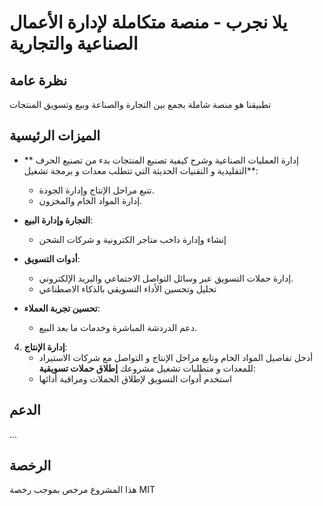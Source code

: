 # يلا نجرب - منصة متكاملة لإدارة الأعمال الصناعية والتجارية

## نظرة عامة
تطبيقنا هو منصة شاملة يجمع بين التجارة والصناعة وبيع وتسويق المنتجات

## الميزات الرئيسية
- ** إدارة العمليات الصناعية وشرح كيفية تصنيع المنتجات بدء من تصنيع الحرف التقليدية و التقنيات الحديثة التي تتطلب معدات و برمجة تشغيل**: 
  - تتبع مراحل الإنتاج وإدارة الجودة.
  - إدارة المواد الخام والمخزون.

- **التجارة وإدارة البيع**: 
  - إنشاء وإدارة داخب متاجر الكترونية و شركات الشحن

- **أدوات التسويق**: 
  - إدارة حملات التسويق عبر وسائل التواصل الاجتماعي والبريد الإلكتروني.
  - تحليل وتحسين الأداء التسويقي بالذكاء الاصطناعي
- **تحسين تجربة العملاء**:
  - دعم الدردشة المباشرة وخدمات ما بعد البيع.

4. **إدارة الإنتاج**: 
   - أدخل تفاصيل المواد الخام وتابع مراحل الإنتاج و التواصل مع شركات الاستيراد للمعدات و متطلبات تشغيل مشروعك
**إطلاق حملات تسويقية**: 
   - استخدم أدوات التسويق لإطلاق الحملات ومراقبة أدائها
## الدعم
...

## الرخصة
هذا المشروع مرخص بموجب رخصة MIT
